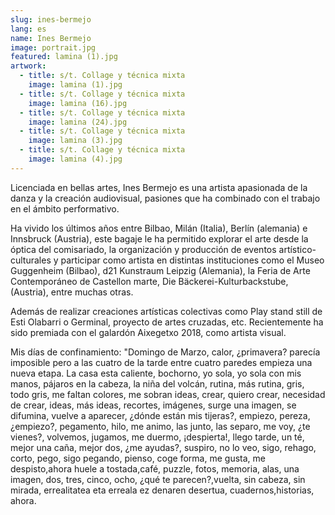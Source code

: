 ```yaml
---
slug: ines-bermejo
lang: es
name: Ines Bermejo
image: portrait.jpg
featured: lamina (1).jpg
artwork:
  - title: s/t. Collage y técnica mixta
    image: lamina (1).jpg
  - title: s/t. Collage y técnica mixta
    image: lamina (16).jpg
  - title: s/t. Collage y técnica mixta
    image: lamina (24).jpg
  - title: s/t. Collage y técnica mixta
    image: lamina (3).jpg
  - title: s/t. Collage y técnica mixta
    image: lamina (4).jpg
---
```

Licenciada en bellas artes, Ines Bermejo es una artista apasionada de la danza
y la creación audiovisual, pasiones que ha combinado con el trabajo en el
ámbito performativo.

Ha vivido los últimos años entre Bilbao, Milán (Italia), Berlín (alemania) e
Innsbruck (Austria), este bagaje le ha permitido explorar el arte desde la óptica
del comisariado, la organización y producción de eventos artístico-culturales y
participar como artista en distintas instituciones como el Museo Guggenheim
(Bilbao), d21 Kunstraum Leipzig (Alemania), la Feria de Arte Contemporáneo
de Castellon marte, Die Bäckerei-Kulturbackstube, (Austria), entre muchas
otras. 

Además de realizar creaciones artísticas colectivas como Play stand still
de Esti Olabarri o Germinal, proyecto de artes cruzadas, etc.
Recientemente ha sido premiada con el galardón Aixegetxo 2018, como artista
visual.

Mis días de confinamiento:
"Domingo de Marzo, calor, ¿primavera? parecía imposible pero a las cuatro de la tarde entre cuatro paredes empieza una nueva etapa. La casa esta caliente, bochorno, yo sola, yo sola con mis manos, pájaros en la cabeza, la niña del volcán, rutina,
más rutina, gris, todo gris, me faltan colores, me sobran ideas, crear, quiero crear, necesidad de crear, ideas, más ideas, recortes, imágenes, surge una imagen, se difumina, vuelve a aparecer, ¿dónde están mis tijeras?, empiezo, pereza, ¿empiezo?, pegamento, hilo, me animo, las junto, las separo, me voy, ¿te vienes?, volvemos, jugamos, me duermo, ¡despierta!, llego tarde, un té, mejor una caña, mejor dos, ¿me ayudas?, suspiro, no lo veo, sigo, rehago, corto, pego, sigo pegando, pienso, coge forma, me gusta, me despisto,ahora huele a tostada,café, puzzle, fotos, memoria, alas, una imagen, dos, tres, cinco, ocho, ¿qué te parecen?,vuelta, sin cabeza, sin mirada, errealitatea eta erreala ez denaren desertua, cuadernos,historias, ahora.
